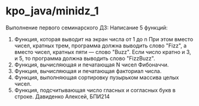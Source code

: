 # kpo_java/minidz_1
Выполнение первого семинарского ДЗ:
Написание 5 функций:
1. Функция, которая выводит на экран числа от 1 до n При этом вместо чисел, кратных трем, программа должна выводить слово "Fizz", а вместо чисел, кратных пяти — слово "Buzz". Если число кратно и 3, и 5, то программа должна выводить слово "FizzBuzz".
2. Функция, вычисляющая и печатающая N чисел Фибоначчи.
3. Функция, вычисляющая и печатающая факториал числа.
4. Функция, выполняющая сортировку пузырьком массива целых чисел.
5. Функция, подсчитывающая число гласных и согласных букв в строке.
Давиденко Алексей, БПИ214
